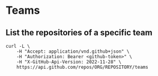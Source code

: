 # Teams

## List the repositories of a specific team

```shell
curl -L \
    -H "Accept: application/vnd.github+json" \
    -H "Authorization: Bearer <github-token>" \
    -H "X-GitHub-Api-Version: 2022-11-28" \
    https://api.github.com/repos/ORG/REPOSITORY/teams
```
